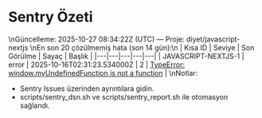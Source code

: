 # Sentry Özeti
\nGüncelleme: 2025-10-27 08:34:22Z (UTC) — Proje: diyet/javascript-nextjs
\nEn son 20 çözülmemiş hata (son 14 gün):\n
| Kısa ID | Seviye | Son Görülme | Sayaç | Başlık |
|---|---|---|---|---|
| JAVASCRIPT-NEXTJS-1 | error | 2025-10-16T02:31:23.534000Z | 2 | [TypeError: window.myUndefinedFunction is not a function](https://diyet.sentry.io/issues/70315747/) |
\nNotlar:
- Sentry Issues üzerinden ayrıntılara gidin.
- scripts/sentry_dsn.sh ve scripts/sentry_report.sh ile otomasyon sağlandı.
